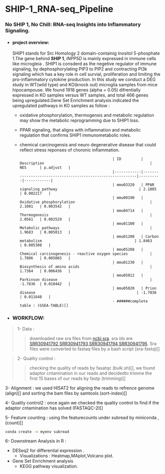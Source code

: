 # SHIP-1_RNA-seq_Pipeline
### No SHIP 1, No Chill: RNA-seq Insights into Inflammatory Signaling.
- #### project overview:
  SHIP1 stands for Src Homology 2 domain-containig Inositol 5-phosphate 1.The gene behind **SHIP 1**, *INPP5D* is mainly expressed in immune cells like microgleia . SHIP1 is consderd as the 
  negetive regulator of immune signaling, by dephosphorylating PIP3 to PIP2 and contracting PI3k signaling which has a key role in cell survial, proliferation and limiting the pro-inflammatory 
  cytokine production.
In this study we conduct a DEG study in WT(wild type) and KO(knock out) microglia samples from mice hipocampouse. We found 1918 genes (alpha = 0.05) difrentially expressed in KO samples versus WT samples, and total 466 genes being upregulated.Gene Set Enrichment analysis indicated the upregulated pathways in KO samples as follow :


  * oxidative phosphorylation, thermogensis and metabolic regulation  may show the metabolic reprogramming due to SHIP1 loss.
  * PPAR signaling, that aligns with inflammation and metabolic regulation that confirms SHIP1 immunometabolic roles.
  * chemical carcinogensis and neuro degenerative disease that could reflect stress reponses of choronic inflammation.




                                                  | ID         | Description                                                | NES      | p.adjust   |  
                                                  |------------|------------------------------------------------------------|----------|------------|
                                                  | mmu03320   | PPAR signaling pathway                                     | 2.1885   | 0.002217   |
                                                  | mmu00190   | Oxidative phosphorylation                                  | 2.1081   | 0.003542   |
                                                  | mmu04714   | Thermogenesis                                              | 2.0561   | 0.002529   |
                                                  | mmu01100   | Metabolic pathways                                         | 1.9683   | 0.005013   |
                                                  | mmu01200   | Carbon metabolism                                          | 1.8463   | 0.005308   |
                                                  | mmu05208   | Chemical carcinogenesis - reactive oxygen species          | 1.7806   | 0.005065   |
                                                  | mmu01230   | Biosynthesis of amino acids                                | 1.7364   | 0.006436   |
                                                  | mmu05012   | Parkinson disease                                          | -1.7836  | 0.010442   |
                                                  | mmu05020   | Prion disease                                              | -1.7836  | 0.011648   |
                                                  - ######complete table : (GSEA-TABLE)[]


- ### WORKFLOW:
  
 > 1-  Data :
   >> downloaded raw sra files from [ncbi sra](https://www.ncbi.nlm.nih.gov/geo/query/acc.cgi?acc=GSE279176). sra ids are [SRR30941792](https://trace.ncbi.nlm.nih.gov/Traces/sra?run=SRR30941792),[SRR30941793](https://trace.ncbi.nlm.nih.gov/Traces/sra?run=SRR30941793),[SRR30941794](https://trace.ncbi.nlm.nih.gov/Traces/sra?run=SRR30941794),[SRR30941795](https://trace.ncbi.nlm.nih.gov/Traces/sra?run=SRR30941795).
  Sra files were converted to fastaq files by a bash script (sra-fastq)[]
  
  > 2-   Quality control :
   >> checking the quality of reads by fasatqc (bulk.sh)[], we found adaptor cntamination in our reads and decidedto trimme the first 15 bases of our reads by fastp (trimming)[]
  
 3- Alignment :
  we used HISAT2 for aligning the reads to refrence genome (align)[] and sorting the bam files by samtools (sort-index)[]
  
 4- Quality control2 :
  once again we checked the quality control to find if the adaptor cntamination has solved (FASTAQC-2)[]
  
 5- Feature counting :
  using the featurecounts under subread by miniconda ,(count)[]

  ```bash
  conda create -n myenv subread
```
  
 6- Downstream Analysis in R :
  - DESeq2 for differential expression .
     - Visualizations : Heatmap,MAplot,Volcano plot.
  - Gene Set Enrichment analysis
     - KEGG pathway visualization.
